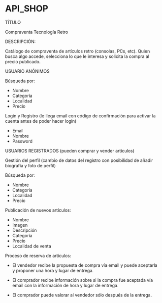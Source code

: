 # API_SHOP

TÍTULO

Compraventa Tecnología Retro

DESCRIPCIÓN:

Catálogo de compraventa de artículos retro (consolas, PCs, etc). Quien busca algo accede, selecciona lo
que le interesa y solicita la compra al precio publicado.

USUARIO ANÓNIMOS

Búsqueda por:

- Nombre
- Categoría
- Localidad
- Precio

Login y Registro (le llega email con código de confirmación para activar la cuenta antes de poder hacer
login)

- Email
- Nombre
- Password

USUARIOS REGISTRADOS 
(pueden comprar y vender artículos)

Gestión del perfil (cambio de datos del registro con posibilidad de añadir biografía y foto de
perfil)

Búsqueda por:
- Nombre
- Categoría
- Localidad
- Precio

Publicación de nuevos artículos:

- Nombre
- Imagen
- Descripción
- Categoría
- Precio
- Localidad de venta

Proceso de reserva de artículos:

- El vendedor recibe la propuesta de compra vía email y puede aceptarla y proponer una
hora y lugar de entrega.

- El comprador recibe información sobre si la compra fue aceptada vía email con la
información de hora y lugar de entrega.

- El comprador puede valorar al vendedor sólo después de la entrega.
